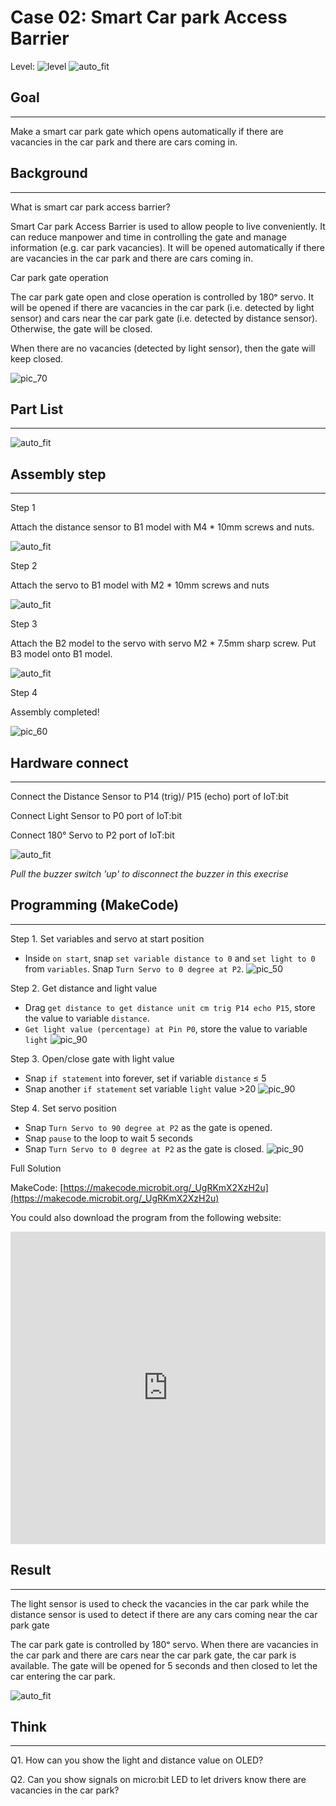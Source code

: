 # Case 02: Smart Car park Access Barrier

Level: ![level](images/level2.png)
![auto_fit](images/Case2/case-02.png)<P>

## Goal
<HR>

Make a smart car park gate which opens automatically if there are vacancies in the car park and there are cars coming in.<BR><P>

## Background
<HR>

<span id="subtitle">What is smart car park access barrier?</span><P>
Smart Car park Access Barrier is used to allow people to live conveniently. It can reduce manpower and time in controlling the gate and manage information (e.g. car park vacancies). It will be opened automatically if there are vacancies in the car park and there are cars coming in.<BR><P>

<span id="subtitle">Car park gate operation</span><P>
The car park gate open and close operation is controlled by 180ᵒ servo. It will be opened if there are vacancies in the car park (i.e. detected by light sensor) and cars near the car park gate (i.e. detected by distance sensor). Otherwise, the gate will be closed.<BR><P>
When there are no vacancies (detected by light sensor), then the gate will keep closed.<BR><P>
![pic_70](images/Case2/Concept-diagram-Case2.png)<P>


## Part List
<HR>

![auto_fit](images/Case2/Case2_parts.png)<P>

## Assembly step
<HR>

<span id="subtitle">Step 1</span><BR><P>
Attach the distance sensor to B1 model with M4 * 10mm screws and nuts. <BR><P>
![auto_fit](images/Case2/Case2_ass1.png)<P>
<span id="subtitle">Step 2</span><BR><P>
Attach the servo to B1 model with M2 * 10mm screws and nuts<BR><P>
![auto_fit](images/Case2/Case2_ass2.png)<P>
<span id="subtitle">Step 3</span><BR><P>
Attach the B2 model to the servo with servo M2 * 7.5mm sharp screw. Put B3 model onto B1 model.<BR><P>
![auto_fit](images/Case2/Case2_ass3.png)<P>
<span id="subtitle">Step 4</span><BR><P>
Assembly completed! <BR><P>
![pic_60](images/Case2/Case2_ass4.png)<P>


## Hardware connect
<HR>

Connect the Distance Sensor to P14 (trig)/ P15 (echo) port of IoT:bit<BR><P>
Connect Light Sensor to P0 port of IoT:bit<BR><P>
Connect 180° Servo to P2 port of IoT:bit<BR><P>
![auto_fit](images/Case2/Case2_hardware.png)<P>

*Pull the buzzer switch 'up' to disconnect the buzzer in this execrise*
## Programming (MakeCode)
<HR>

<span id="subtitle">Step 1. Set variables and servo at start position</span><BR><P>
* Inside `on start`, snap `set variable distance to 0` and `set light to 0` from `variables`. Snap `Turn Servo to 0 degree at P2`.
![pic_50](images/Case2/Case2_p1.png)<P>

<span id="subtitle">Step 2. Get distance and light value</span><BR><P>
* Drag `get distance to get distance unit cm trig P14 echo P15`, store the value to variable `distance`.
* `Get light value (percentage) at Pin P0`, store the value to variable `light`
![pic_90](images/Case2/Case2_p2.png)<P>

<span id="subtitle">Step 3. Open/close gate with light value</span><BR><P>
* Snap `if statement` into forever, set if variable `distance` ≤ 5
* Snap another `if statement` set variable `light` value >20
![pic_90](images/Case2/Case2_p3.png)<P>

<span id="subtitle">Step 4. Set servo position</span><BR><P>
* Snap `Turn Servo to 90 degree at P2` as the gate is opened.
* Snap `pause` to the loop to wait 5 seconds
* Snap `Turn Servo to 0 degree at P2` as the gate is closed.
![pic_90](images/Case2/Case2_p4.png)<P>



<span id="subtitle">Full Solution<BR><P>
MakeCode: [https://makecode.microbit.org/_UgRKmX2XzH2u](https://makecode.microbit.org/_UgRKmX2XzH2u)<BR><P>
You could also download the program from the following website:<BR>
<iframe src="https://makecode.microbit.org/#pub:_UgRKmX2XzH2u" width="100%" height="500" frameborder="0"></iframe>

## Result
<HR>

The light sensor is used to check the vacancies in the car park while the distance sensor is used to detect if there are any cars coming near the car park gate<BR><P>
The car park gate is controlled by 180ᵒ servo. When there are vacancies in the car park and there are cars near the car park gate, the car park is available. The gate will be opened for 5 seconds and then closed to let the car entering the car park.<BR><P>
![auto_fit](images/Case2/Case2_result.gif)<P>

## Think
<HR>

Q1. How can you show the light and distance value on OLED?<BR><P>
Q2. Can you show signals on micro:bit LED to let drivers know there are vacancies in the car park?<BR><P>
